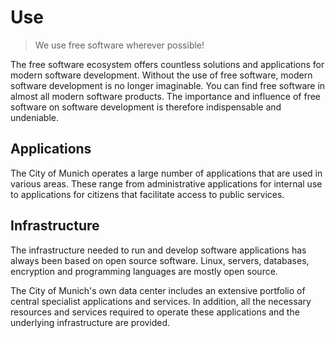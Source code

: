 <script setup>
import TagTile from ".vitepress/components/TagTile.vue";
</script>

# Use

> We use free software wherever possible!  

The free software ecosystem offers countless solutions and applications for modern software development.
Without the use of free software, modern software development is no longer imaginable.
You can find free software in almost all modern software products.
The importance and influence of free software on software development is therefore indispensable and undeniable.

## Applications

The City of Munich operates a large number of applications that are used in various areas.
These range from administrative applications for internal use to applications for citizens that facilitate access to public services.

<TagTile :available-tags="['application']" />

## Infrastructure

The infrastructure needed to run and develop software applications has always been based on open source software.
Linux, servers, databases, encryption and programming languages are mostly open source.

The City of Munich's own data center includes an extensive portfolio of central specialist applications and services.
In addition, all the necessary resources and services required to operate these applications and the underlying infrastructure are provided.


<TagTile :available-tags="['infrastruktur']" />
